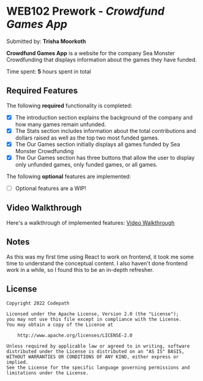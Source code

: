 # WEB102 Prework - *Crowdfund Games App*

Submitted by: **Trisha Moorkoth**

**Crowdfund Games App** is a website for the company Sea Monster Crowdfunding that displays information about the games they have funded.

Time spent: **5** hours spent in total

## Required Features

The following **required** functionality is completed:

* [x] The introduction section explains the background of the company and how many games remain unfunded.
* [x] The Stats section includes information about the total contributions and dollars raised as well as the top two most funded games.
* [x] The Our Games section initially displays all games funded by Sea Monster Crowdfunding
* [x] The Our Games section has three buttons that allow the user to display only unfunded games, only funded games, or all games.

The following **optional** features are implemented:

* [ ] Optional features are a WIP!

## Video Walkthrough

Here's a walkthrough of implemented features:
[Video Walkthrough](https://youtu.be/ZD_kFVz5fME)

## Notes

As this was my first time using React to work on frontend, it took me some time to understand the conceptual content.
I also haven't done frontend work in a while, so I found this to be an in-depth refresher.

## License

    Copyright 2022 Codepath

    Licensed under the Apache License, Version 2.0 (the "License");
    you may not use this file except in compliance with the License.
    You may obtain a copy of the License at

        http://www.apache.org/licenses/LICENSE-2.0

    Unless required by applicable law or agreed to in writing, software
    distributed under the License is distributed on an "AS IS" BASIS,
    WITHOUT WARRANTIES OR CONDITIONS OF ANY KIND, either express or implied.
    See the License for the specific language governing permissions and
    limitations under the License.
